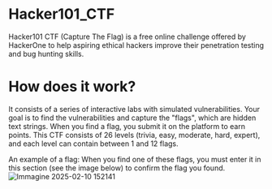 # Hacker101_CTF
Hacker101 CTF (Capture The Flag) is a free online challenge offered by HackerOne to help aspiring ethical hackers improve their penetration testing and bug hunting skills.
# How does it work?
It consists of a series of interactive labs with simulated vulnerabilities.
Your goal is to find the vulnerabilities and capture the "flags", which are hidden text strings.
When you find a flag, you submit it on the platform to earn points.
This CTF consists of 26 levels (trivia, easy, moderate, hard, expert), and each level can contain between 1 and 12 flags.

An example of a flag: 
When you find one of these flags, you must enter it in this section (see the image below) to confirm the flag you found.
![Immagine 2025-02-10 152141](https://github.com/user-attachments/assets/a07ec232-503f-4374-9c9e-5845d19c0085)
